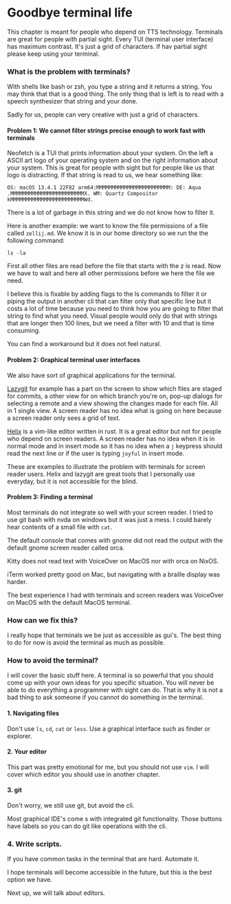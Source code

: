 # Goodbye terminal life

This chapter is meant for people who depend on TTS technology. 
Terminals are great for people with partial sight. Every TUI (terminal user interface) has maximum contrast. It's just a grid of characters. 
If hav partial sight please keep using your terminal.

### What is the problem with terminals?

With shells like bash or zsh, you type a string and it returns a string.
You may think that that is a good thing. The only thing that is left is to read with a speech synthesizer that string and your done.

Sadly for us, people can very creative with just a grid of characters. 

#### Problem 1: We cannot filter strings precise enough to work fast with terminals

Neofetch is a TUI that prints information about your system. 
On the left a ASCII art logo of your operating system and on the right information about your system.
This is great for people with sight but for people like us that logo is distracting. 
If that string is read to us, we hear something like: 

```
OS: macOS 13.4.1 22F82 arm64:MMMMMMMMMMMMMMMMMMMMMMMM: DE: Aqua .MMMMMMMMMMMMMMMMMMMMMMMMX. WM: Quartz Compositor kMMMMMMMMMMMMMMMMMMMMMMMMWd.
```

There is a lot of garbage in this string and we do not know how to filter it.

Here is another example: we want to know the file permissions of a file called ```zellij.md```. 
We know it is in our home directory so we run the the following command:

```shell
ls -la
``` 

First all other files are read before the file that starts with the z is read. 
Now we have to wait and here all other permissions before we here the file we need.

I believe this is fixable by adding flags to the ls commands to filter it or piping the output in another cli that can filter only that specific line but it costs a lot of time because you need to think how you are going to filter that string to find what you need.
Visual people would only do that with strings that are longer then 100 lines, but we need a filter with 10 and that is time consuming.

You can find a workaround but it does not feel natural.

#### Problem 2: Graphical terminal user interfaces

We also have sort of graphical applications for the terminal.

[Lazygit](https://github.com/jesseduffield/lazygit) for example has a part on the screen to show which files are staged for commits, a other view for on which branch you're on, pop-up dialogs for selecting a remote and a view showing the changes made for each file. 
All in 1 single view. A screen reader has no idea what is going on here because a screen reader only sees a grid of text.

[Helix](https://github.com/helix-editor/helix) is a vim-like editor written in rust. 
It is a great editor but not for people who depend on screen readers. 
A screen reader has no idea when it is in normal mode and in insert mode so it has no idea when a ```j``` keypress should read the next line or if the user is typing ```joyful``` in insert mode.

These are examples to illustrate the problem with terminals for screen reader users.
Helix and lazygit are great tools that I personally use everyday, but it is not accessible for the blind.

#### Problem 3: Finding a terminal

Most terminals do not integrate so well with your screen reader.
I tried to use git bash with nvda on windows but it was just a mess. I could barely hear contents of a small file with ```cat```. 

The default console that comes with gnome did not read the output with the default gnome screen reader called orca.

Kitty does not read text with VoiceOver on MacOS nor with orca on NixOS.

iTerm worked pretty good on Mac, but navigating with a braille display was harder.

The best experience I had with terminals and screen readers was VoiceOver on MacOS with the default MacOS terminal.

### How can we fix this?

I really hope that terminals we be just as accessible as gui's.
The best thing to do for now is avoid the terminal as much as possible.

### How to avoid the terminal?

I will cover the basic stuff here. A terminal is so powerful that you should come up with your own ideas for you specific situation.
You will never be able to do everything a programmer with sight can do.
That is why it is not a bad thing to ask someone if you cannot do something in the terminal.

####  1. Navigating files

Don't use ```ls```, ```cd```, ```cat``` or ```less```. Use a graphical interface such as finder or explorer.

#### 2. Your editor

This part was pretty emotional for me, but you should not use ```vim```.
I will cover which editor you should use in another chapter.

#### 3. git

Don't worry, we still use git, but avoid the cli.

Most graphical IDE's come s with integrated git functionality.
Those buttons have labels so you can do git like operations with the cli.

### 4. Write scripts.

If you have common tasks in the terminal that are hard. Automate it.

I hope terminals will become accessible in the future, but this is the best option we have.


Next up, we will talk about editors.


